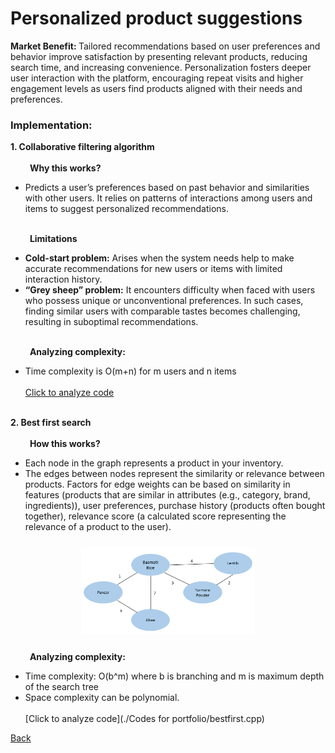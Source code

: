 # Personalized product suggestions
<b> Market Benefit: </b> Tailored recommendations based on user preferences and behavior improve satisfaction by presenting relevant products, reducing search time, and increasing convenience. Personalization fosters deeper user interaction with the platform, encouraging repeat visits and higher engagement levels as users find products aligned with their needs and preferences.
### Implementation: 
<b> 1. Collaborative filtering algorithm </b><br><br>
&nbsp;&nbsp;&nbsp;&nbsp;&nbsp;&nbsp;&nbsp;<b> Why this works? </b>
- Predicts a user’s preferences based on past behavior and similarities with other users. It relies on patterns of interactions among users and items to suggest personalized recommendations.<br><br>

&nbsp;&nbsp;&nbsp;&nbsp;&nbsp;&nbsp;&nbsp;<b> Limitations </b>
- <b>Cold-start problem:</b> Arises when the system needs help to make accurate recommendations for new users or items with limited interaction history.
- <b>“Grey sheep” problem:</b> It encounters difficulty when faced with users who possess unique or unconventional preferences. In such cases, finding similar users with comparable tastes becomes challenging, resulting in suboptimal recommendations.<br><br>

&nbsp;&nbsp;&nbsp;&nbsp;&nbsp;&nbsp;&nbsp;<b> Analyzing complexity: </b>
- Time complexity is O(m+n) for m users and n items <br><br>
[Click to analyze code](https://www.algolia.com/doc/guides/managing-results/must-do/custom-ranking/how-to/bayesian-average/)<br><br>

<b>2. Best first search </b><br><br>
&nbsp;&nbsp;&nbsp;&nbsp;&nbsp;&nbsp;&nbsp;<b> How this works? </b>
- Each node in the graph represents a product in your inventory.
- The edges between nodes represent the similarity or relevance between products. Factors for edge weights can be based on similarity in features (products that are similar in attributes (e.g., category, brand, ingredients)), user preferences, purchase history (products often bought together), relevance score (a calculated score representing the relevance of a product to the user).


<p align="center">
  <img src="images/bfs.png" alt="Image 1" width="55%" style="display: inline-block; margin: 10px;">
</p>

&nbsp;&nbsp;&nbsp;&nbsp;&nbsp;&nbsp;&nbsp;<b> Analyzing complexity:</b>
- Time complexity: O(b^m) where b is branching and m is maximum depth of the search tree
- Space complexity can be polynomial. <br><br>
[Click to analyze code](./Codes for portfolio/bestfirst.cpp)
  
[Back](README.md#applying-dsa-to-achieve-key-functionalities)
